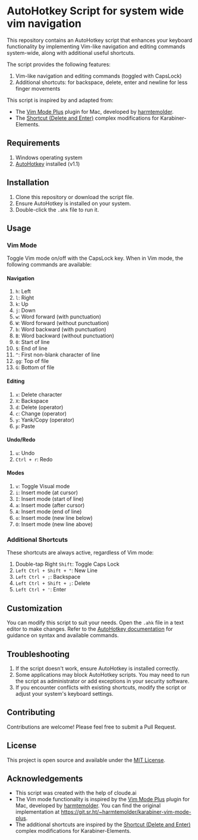 # AutoHotkey Script for system wide vim navigation

This repository contains an AutoHotkey script that enhances your keyboard functionality by implementing Vim-like navigation and editing commands system-wide, along with additional useful shortcuts.

The script provides the following features:

1. Vim-like navigation and editing commands (toggled with CapsLock)
2. Additional shortcuts: for backspace, delete, enter and newline for less finger movements

This script is inspired by and adapted from:

- The [Vim Mode Plus](https://ke-complex-modifications.pqrs.org/#vim_mode_plus_better_notifications) plugin for Mac, developed by [harmtemolder](https://git.sr.ht/~harmtemolder/karabiner-vim-mode-plus).
- The [Shortcut (Delete and Enter)](https://ke-complex-modifications.pqrs.org/#shortcut_delete_and_enter) complex modifications for Karabiner-Elements.

## Requirements

1. Windows operating system
2. [AutoHotkey](https://www.autohotkey.com/) installed (v1.1)

## Installation

1. Clone this repository or download the script file.
2. Ensure AutoHotkey is installed on your system.
3. Double-click the `.ahk` file to run it.

## Usage

### Vim Mode

Toggle Vim mode on/off with the CapsLock key. When in Vim mode, the following commands are available:

#### Navigation
1. `h`: Left
2. `l`: Right
3. `k`: Up
4. `j`: Down
5. `w`: Word forward (with punctuation)
6. `W`: Word forward (without punctuation)
7. `b`: Word backward (with punctuation)
8. `B`: Word backward (without punctuation)
9. `0`: Start of line
10. `$`: End of line
11. `^`: First non-blank character of line
12. `gg`: Top of file
13. `G`: Bottom of file

#### Editing
1. `x`: Delete character
2. `X`: Backspace
3. `d`: Delete (operator)
4. `c`: Change (operator)
5. `y`: Yank/Copy (operator)
6. `p`: Paste

#### Undo/Redo
1. `u`: Undo
2. `Ctrl + r`: Redo

#### Modes
1. `v`: Toggle Visual mode
2. `i`: Insert mode (at cursor)
3. `I`: Insert mode (start of line)
4. `a`: Insert mode (after cursor)
5. `A`: Insert mode (end of line)
6. `o`: Insert mode (new line below)
7. `O`: Insert mode (new line above)

### Additional Shortcuts

These shortcuts are always active, regardless of Vim mode:

1. Double-tap Right `Shift`: Toggle Caps Lock
2. `Left Ctrl + Shift + "`: New Line
3. `Left Ctrl + ;`: Backspace
4. `Left Ctrl + Shift + ;`: Delete
5. `Left Ctrl + '`: Enter

## Customization

You can modify this script to suit your needs. Open the `.ahk` file in a text editor to make changes. Refer to the [AutoHotkey documentation](https://www.autohotkey.com/docs/AutoHotkey.htm) for guidance on syntax and available commands.

## Troubleshooting

1. If the script doesn't work, ensure AutoHotkey is installed correctly.
2. Some applications may block AutoHotkey scripts. You may need to run the script as administrator or add exceptions in your security software.
3. If you encounter conflicts with existing shortcuts, modify the script or adjust your system's keyboard settings.

## Contributing

Contributions are welcome! Please feel free to submit a Pull Request.

## License

This project is open source and available under the [MIT License](LICENSE).

## Acknowledgements

- This script was created with the help of cloude.ai
- The Vim mode functionality is inspired by the [Vim Mode Plus](https://ke-complex-modifications.pqrs.org/#vim_mode_plus_better_notifications) plugin for Mac, developed by [harmtemolder](https://git.sr.ht/~harmtemolder/karabiner-vim-mode-plus). You can find the original implementation at https://git.sr.ht/~harmtemolder/karabiner-vim-mode-plus.
- The additional shortcuts are inspired by the [Shortcut (Delete and Enter)](https://ke-complex-modifications.pqrs.org/#shortcut_delete_and_enter) complex modifications for Karabiner-Elements.